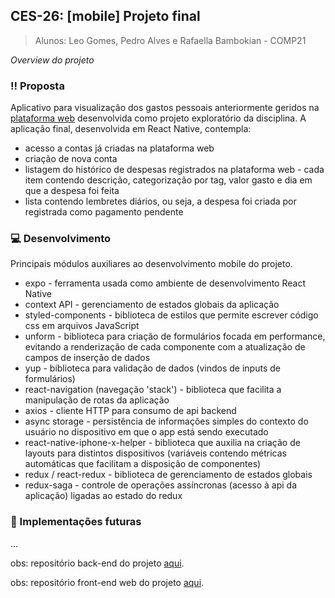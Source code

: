 ## **CES-26: [mobile] Projeto final**

> Alunos:
> Leo Gomes, Pedro Alves e Rafaella Bambokian - COMP21

_Overview do projeto_

### :bangbang: Proposta

Aplicativo para visualização dos gastos pessoais anteriormente geridos na [plataforma web](https://github.com/bambokianr/finance-manager-front) desenvolvida como projeto exploratório da disciplina. A aplicação final, desenvolvida em React Native, contempla:

- acesso a contas já criadas na plataforma web
- criação de nova conta
- listagem do histórico de despesas registrados na plataforma web - cada item contendo descrição, categorização por tag, valor gasto e dia em que a despesa foi feita
- lista contendo lembretes diários, ou seja, a despesa foi criada por registrada como pagamento pendente

### :computer: Desenvolvimento

Principais módulos auxiliares ao desenvolvimento mobile do projeto.

- expo - ferramenta usada como ambiente de desenvolvimento React Native
- context API - gerenciamento de estados globais da aplicação
- styled-components - biblioteca de estilos que permite escrever código css em arquivos JavaScript
- unform - biblioteca para criação de formulários focada em performance, evitando a renderização de cada componente com a atualização de campos de inserção de dados
- yup - biblioteca para validação de dados (vindos de inputs de formulários)
- react-navigation (navegação 'stack') - biblioteca que facilita a manipulação de rotas da aplicação
- axios - cliente HTTP para consumo de api backend
- async storage - persistência de informações simples do contexto do usuário no dispositivo em que o app está sendo executado
- react-native-iphone-x-helper - biblioteca que auxilia na criação de layouts para distintos dispositivos (variáveis contendo métricas automáticas que facilitam a disposição de componentes)
- redux / react-redux - biblioteca de gerenciamento de estados globais
- redux-saga - controle de operações assíncronas (acesso à api da aplicação) ligadas ao estado do redux

### :pencil: Implementações futuras

...

obs: repositório back-end do projeto [aqui](https://github.com/alvesouza/financemanagerces26back).

obs: repositório front-end web do projeto [aqui](https://github.com/bambokianr/finance-manager-front).
